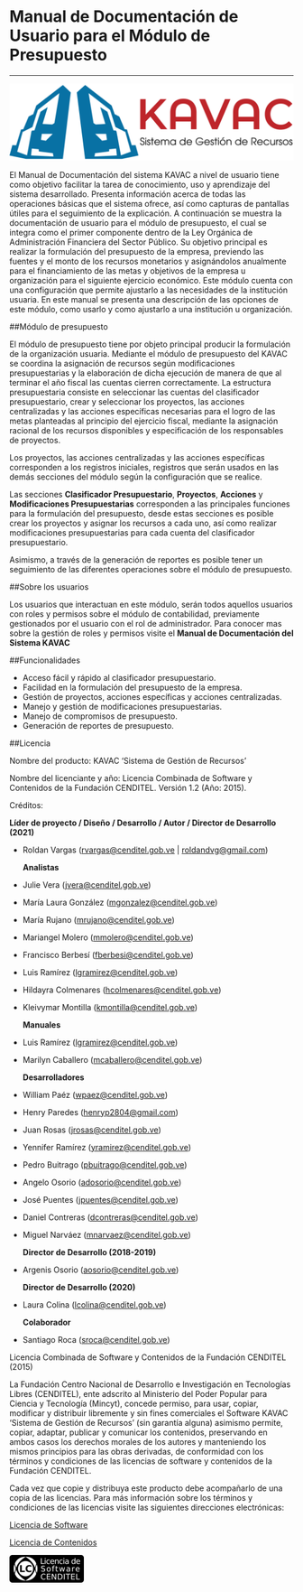 # Manual de Documentación de Usuario para el Módulo de Presupuesto
******************************************************************

![Screenshot](img/logokavac.png#imagen)

El Manual de Documentación del sistema KAVAC a nivel de usuario tiene como objetivo facilitar la tarea de conocimiento, uso y aprendizaje del sistema desarrollado. Presenta información acerca de todas las operaciones básicas que el sistema ofrece, así como capturas de pantallas útiles para el seguimiento de la explicación. A continuación se muestra la documentación de usuario para el módulo de presupuesto, el cual se integra como el primer componente dentro de la Ley Orgánica de Administración Financiera del Sector Público. Su objetivo principal es realizar la formulación del presupuesto de la empresa, previendo las fuentes y el monto de los recursos monetarios y asignándolos anualmente para el financiamiento de las metas y objetivos de la empresa u organización para el siguiente ejercicio económico.  Este módulo cuenta con una configuración que permite ajustarlo a las necesidades de la institución usuaria. En este manual se presenta una descripción de las opciones de este módulo, como usarlo y como ajustarlo a una institución u organización.


##Módulo de presupuesto

El módulo de presupuesto tiene por objeto principal producir la formulación de la organización usuaria. Mediante el módulo de presupuesto del KAVAC se coordina la asignación de recursos según modificaciones presupuestarias y la elaboración de dicha ejecución de manera de que al terminar el año fiscal las cuentas cierren correctamente. La estructura presupuestaria consiste en seleccionar las cuentas del clasificador presupuestario, crear y seleccionar los proyectos, las acciones centralizadas y las acciones específicas necesarias para el logro de las metas planteadas al principio del ejercicio fiscal, mediante la asignación racional de los recursos disponibles y especificación de los responsables de proyectos.

Los proyectos, las acciones centralizadas y las acciones específicas corresponden a los registros iniciales, registros que serán usados en las demás secciones del módulo según la configuración que se realice.

Las secciones **Clasificador Presupuestario**, **Proyectos**, **Acciones** y **Modificaciones Presupuestarias** corresponden a las principales funciones para la formulación del presupuesto, desde estas secciones es posible crear los proyectos y asignar los recursos a cada uno, así como realizar modificaciones presupuestarias para cada cuenta del clasificador presupuestario. 

Asimismo, a través de la generación de reportes es posible tener un seguimiento de las diferentes operaciones sobre el módulo de presupuesto.

##Sobre los usuarios


Los usuarios que interactuan en este módulo, serán todos aquellos usuarios con roles y permisos sobre el módulo de contabilidad, previamente gestionados por el usuario con el rol de administrador. Para conocer mas sobre la gestión de roles y permisos visite el **Manual de Documentación del Sistema KAVAC**

##Funcionalidades

-  Acceso fácil y rápido al clasificador presupuestario.
-  Facilidad en la formulación del presupuesto de la empresa.
-  Gestión de proyectos, acciones específicas y acciones centralizadas.
-  Manejo y gestión de modificaciones presupuestarias.
-  Manejo de compromisos de presupuesto.
-  Generación de reportes de presupuesto.

##Licencia

Nombre del producto: KAVAC ‘Sistema de Gestión de Recursos’

   Nombre del licenciante y año: Licencia Combinada de Software y Contenidos de la Fundación CENDITEL. Versión 1.2 (Año: 2015).

   Créditos: 
   
   **Líder de proyecto / Diseño / Desarrollo / Autor / Director de Desarrollo (2021)**

- Roldan Vargas (rvargas@cenditel.gob.ve | roldandvg@gmail.com)

   **Analistas**

- Julie Vera (jvera@cenditel.gob.ve)
- María Laura González (mgonzalez@cenditel.gob.ve)
- María Rujano (mrujano@cenditel.gob.ve)
- Mariangel Molero (mmolero@cenditel.gob.ve)
- Francisco Berbesí (fberbesi@cenditel.gob.ve)
- Luis Ramírez (lgramirez@cenditel.gob.ve)
- Hildayra Colmenares (hcolmenares@cenditel.gob.ve)
- Kleivymar Montilla (kmontilla@cenditel.gob.ve)

   **Manuales**

- Luis Ramírez (lgramirez@cenditel.gob.ve)
- Marilyn Caballero (mcaballero@cenditel.gob.ve)

   **Desarrolladores**

- William Paéz (wpaez@cenditel.gob.ve)
- Henry Paredes (henryp2804@gmail.com)
- Juan Rosas (jrosas@cenditel.gob.ve)
- Yennifer Ramírez (yramirez@cenditel.gob.ve)
- Pedro Buitrago (pbuitrago@cenditel.gob.ve)
- Angelo Osorio (adosorio@cenditel.gob.ve)
- José Puentes (jpuentes@cenditel.gob.ve)
- Daniel Contreras (dcontreras@cenditel.gob.ve)
- Miguel Narváez (mnarvaez@cenditel.gob.ve)

   **Director de Desarrollo (2018-2019)**

- Argenis Osorio (aosorio@cenditel.gob.ve)
   
   **Director de Desarrollo (2020)**
   
- Laura Colina (lcolina@cenditel.gob.ve)

   **Colaborador**

- Santiago Roca (sroca@cenditel.gob.ve)


Licencia Combinada de Software y Contenidos de la Fundación CENDITEL (2015)  


La Fundación Centro Nacional de Desarrollo e Investigación en Tecnologías Libres (CENDITEL), ente adscrito al Ministerio del Poder Popular para  Ciencia y Tecnología (Mincyt), concede permiso, para usar, copiar, modificar y distribuir libremente y sin fines comerciales el Software KAVAC ‘Sistema de Gestión de Recursos’ (sin garantía alguna) asimismo permite, copiar, adaptar, publicar y comunicar los contenidos, preservando en ambos casos los derechos morales de los autores y manteniendo los mismos principios para las obras derivadas, de conformidad con los términos y condiciones de las licencias de software y contenidos de la Fundación CENDITEL.


Cada vez que copie y distribuya este producto debe acompañarlo de una copia de las licencias. Para más información sobre los términos y condiciones de las licencias visite las siguientes direcciones electrónicas:  


[Licencia de Software](https://conocimientolibre.cenditel.gob.ve/legislacion)

[Licencia de Contenidos](https://conocimientolibre.cenditel.gob.ve/legislacion)

![Screenshot](img/licencia.png)






